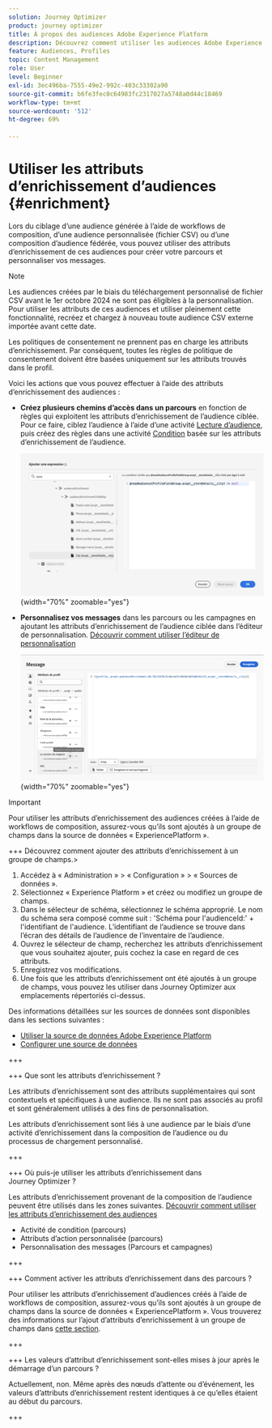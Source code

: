 ```yaml
---
solution: Journey Optimizer
product: journey optimizer
title: À propos des audiences Adobe Experience Platform
description: Découvrez comment utiliser les audiences Adobe Experience Platform.
feature: Audiences, Profiles
topic: Content Management
role: User
level: Beginner
exl-id: 3ec496ba-7555-49e2-992c-403c33302a90
source-git-commit: b6fe3fec0c64983fc2317027a5748a0d44c18469
workflow-type: tm+mt
source-wordcount: '512'
ht-degree: 69%

---
```


# Utiliser les attributs d’enrichissement d’audiences {#enrichment}

Lors du ciblage d’une audience générée à l’aide de workflows de composition, d’une audience personnalisée (fichier CSV) ou d’une composition d’audience fédérée, vous pouvez utiliser des attributs d’enrichissement de ces audiences pour créer votre parcours et personnaliser vos messages.

>[!NOTE]
>
>Les audiences créées par le biais du téléchargement personnalisé de fichier CSV avant le 1er octobre 2024 ne sont pas éligibles à la personnalisation. Pour utiliser les attributs de ces audiences et utiliser pleinement cette fonctionnalité, recréez et chargez à nouveau toute audience CSV externe importée avant cette date.
>
>Les politiques de consentement ne prennent pas en charge les attributs d’enrichissement. Par conséquent, toutes les règles de politique de consentement doivent être basées uniquement sur les attributs trouvés dans le profil.

Voici les actions que vous pouvez effectuer à l’aide des attributs d’enrichissement des audiences :

* **Créez plusieurs chemins d’accès dans un parcours** en fonction de règles qui exploitent les attributs d’enrichissement de l’audience ciblée. Pour ce faire, ciblez l’audience à l’aide d’une activité [Lecture d’audience](../building-journeys/read-audience.md), puis créez des règles dans une activité [Condition](../building-journeys/condition-activity.md) basée sur les attributs d’enrichissement de l’audience.

  ![](assets/audience-enrichment-attribute-condition.png){width="70%" zoomable="yes"}

* **Personnalisez vos messages** dans les parcours ou les campagnes en ajoutant les attributs d’enrichissement de l’audience ciblée dans l’éditeur de personnalisation. [Découvrir comment utiliser l’éditeur de personnalisation](../personalization/personalization-build-expressions.md)

  ![](assets/audience-enrichment-attribute-perso.png){width="70%" zoomable="yes"}

>[!IMPORTANT]
>
>Pour utiliser les attributs d’enrichissement des audiences créées à l’aide de workflows de composition, assurez-vous qu’ils sont ajoutés à un groupe de champs dans la source de données « ExperiencePlatform ».
>
+++ Découvrez comment ajouter des attributs d’enrichissement à un groupe de champs.>
>
1. Accédez à « Administration » > « Configuration » > « Sources de données ».
1. Sélectionnez « Experience Platform » et créez ou modifiez un groupe de champs.
1. Dans le sélecteur de schéma, sélectionnez le schéma approprié. Le nom du schéma sera composé comme suit : &#39;Schéma pour l&#39;audienceId:&#39; + l&#39;identifiant de l&#39;audience. L’identifiant de l’audience se trouve dans l’écran des détails de l’audience de l’inventaire de l’audience.
1. Ouvrez le sélecteur de champ, recherchez les attributs d’enrichissement que vous souhaitez ajouter, puis cochez la case en regard de ces attributs.
1. Enregistrez vos modifications.
1. Une fois que les attributs d’enrichissement ont été ajoutés à un groupe de champs, vous pouvez les utiliser dans Journey Optimizer aux emplacements répertoriés ci-dessus.
>
Des informations détaillées sur les sources de données sont disponibles dans les sections suivantes :
>
* [Utiliser la source de données Adobe Experience Platform](../datasource/adobe-experience-platform-data-source.md)
* [Configurer une source de données](../datasource/configure-data-sources.md)
>
+++







+++ Que sont les attributs d’enrichissement ?

Les attributs d’enrichissement sont des attributs supplémentaires qui sont contextuels et spécifiques à une audience. Ils ne sont pas associés au profil et sont généralement utilisés à des fins de personnalisation.

Les attributs d’enrichissement sont liés à une audience par le biais d’une activité d’enrichissement dans la composition de l’audience ou du processus de chargement personnalisé.

+++

+++ Où puis-je utiliser les attributs d’enrichissement dans Journey Optimizer ?

Les attributs d’enrichissement provenant de la composition de l’audience peuvent être utilisés dans les zones suivantes. [Découvrir comment utiliser les attributs d’enrichissement des audiences](#enrichment)

* Activité de condition (parcours)
* Attributs d’action personnalisée (parcours)
* Personnalisation des messages (Parcours et campagnes)

+++

+++ Comment activer les attributs d’enrichissement dans des parcours ?

Pour utiliser les attributs d’enrichissement d’audiences créés à l’aide de workflows de composition, assurez-vous qu’ils sont ajoutés à un groupe de champs dans la source de données « ExperiencePlatform ». Vous trouverez des informations sur l’ajout d’attributs d’enrichissement à un groupe de champs dans [cette section](#enrichment).

+++

+++ Les valeurs d’attribut d’enrichissement sont-elles mises à jour après le démarrage d’un parcours ?

Actuellement, non. Même après des nœuds d’attente ou d’événement, les valeurs d’attributs d’enrichissement restent identiques à ce qu’elles étaient au début du parcours.

+++
